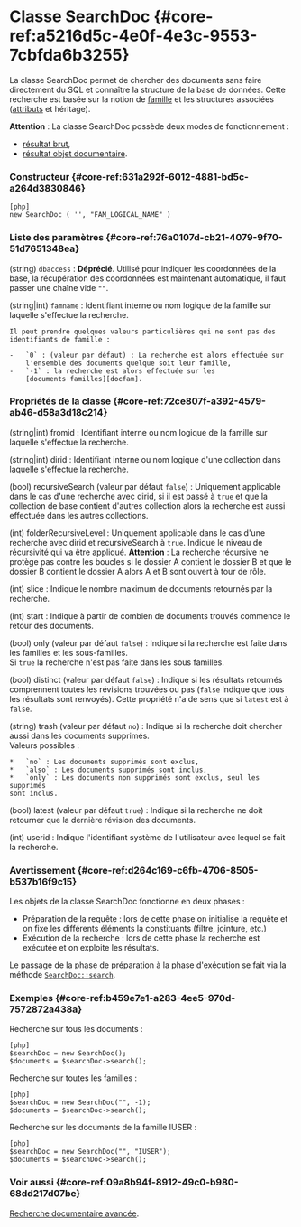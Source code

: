 # Classe SearchDoc {#core-ref:a5216d5c-4e0f-4e3c-9553-7cbfda6b3255}

La classe SearchDoc permet de chercher des documents sans faire directement du
SQL et connaître la structure de la base de données. Cette recherche est basée
sur la notion de [famille][famintro] et les structures associées ([attributs][attributintro] et héritage).

**Attention** : La classe SearchDoc possède deux modes de fonctionnement :

* [résultat brut][resultatBrut],
* [résultat objet documentaire][resultatDocumentaire].

### Constructeur {#core-ref:631a292f-6012-4881-bd5c-a264d3830846}

    [php]
    new SearchDoc ( '', "FAM_LOGICAL_NAME" )

### Liste des paramètres {#core-ref:76a0107d-cb21-4079-9f70-51d7651348ea}

(string) `dbaccess`
:   **Déprécié**. Utilisé pour indiquer les coordonnées de la base, la récupération
    des coordonnées est maintenant automatique, il faut passer une chaîne vide `""`.

(string|int) `famname`
:   Identifiant interne ou nom logique de la famille sur laquelle s'effectue la
    recherche.
    
    Il peut prendre quelques valeurs particulières qui ne sont pas des
    identifiants de famille :
    
    -   `0` : (valeur par défaut) : La recherche est alors effectuée sur
        l'ensemble des documents quelque soit leur famille,
    -   `-1` : la recherche est alors effectuée sur les
        [documents familles][docfam].

### Propriétés de la classe {#core-ref:72ce807f-a392-4579-ab46-d58a3d18c214}

(string|int) fromid
:   Identifiant interne ou nom logique de la famille sur laquelle s'effectue la
    recherche.

(string|int) dirid
:   Identifiant interne ou nom logique d'une collection dans laquelle s'effectue la
    recherche.

(bool) recursiveSearch (valeur par défaut `false`)
:   Uniquement applicable dans le cas d'une recherche avec dirid, si il est passé
    à `true` et que la collection de base contient d'autres collection alors la
    recherche est aussi effectuée dans les autres collections.

(int) folderRecursiveLevel
:   Uniquement applicable dans le cas d'une recherche avec dirid et recursiveSearch
    à `true`. Indique le niveau de récursivité qui va être appliqué.
    **Attention** : La recherche récursive ne protège pas contre les boucles 
    si le dossier A contient le dossier B et que le dossier B contient le dossier
    A alors A et B sont ouvert à tour de rôle.

(int) slice
:   Indique le nombre maximum de documents retournés par la recherche.

(int) start
:   Indique à partir de combien de documents trouvés commence le retour des
    documents.

(bool) only (valeur par défaut `false`)
:   Indique si la recherche est faite dans les familles et les sous-familles.  
    Si `true` la recherche n'est pas faite dans les sous familles.

(bool) distinct (valeur par défaut `false`)
:   Indique si les résultats retournés comprennent toutes les révisions trouvées
    ou pas (`false` indique que tous les résultats sont renvoyés). Cette 
    propriété n'a de sens que si `latest` est à `false`.

(string) trash (valeur par défaut `no`)
:   Indique si la recherche doit chercher aussi dans les documents supprimés.  
    Valeurs possibles :  
    
    *   `no` : Les documents supprimés sont exclus,
    *   `also` : Les documents supprimés sont inclus,
    *   `only` : Les documents non supprimés sont exclus, seul les supprimés 
    sont inclus.

(bool) latest (valeur par défaut `true`)
:   Indique si la recherche ne doit retourner que la dernière révision des 
    documents.

(int) userid
:   Indique l'identifiant système de l'utilisateur avec lequel se fait la 
    recherche.

### Avertissement {#core-ref:d264c169-c6fb-4706-8505-b537b16f9c15}

Les objets de la classe SearchDoc fonctionne en deux phases :

* Préparation de la requête : lors de cette phase on initialise la requête et on
fixe les différents éléments la constituants (filtre, jointure, etc.)
* Exécution de la recherche : lors de cette phase la recherche est exécutée et
on exploite les résultats.

Le passage de la phase de préparation à la phase d'exécution se fait via la 
méthode [`SearchDoc::search`][search].

### Exemples {#core-ref:b459e7e1-a283-4ee5-970d-7572872a438a}

Recherche sur tous les documents :

    [php]
    $searchDoc = new SearchDoc();
    $documents = $searchDoc->search();

Recherche sur toutes les familles :

    [php]
    $searchDoc = new SearchDoc("", -1);
    $documents = $searchDoc->search();

Recherche sur les documents de la famille IUSER :

    [php]
    $searchDoc = new SearchDoc("", "IUSER");
    $documents = $searchDoc->search();

### Voir aussi {#core-ref:09a8b94f-8912-49c0-b980-68dd217d07be}

[Recherche documentaire avancée][advancedSearchDoc].

<!-- links -->

[famintro]:         #core-ref:e263d44b-8357-4450-87bf-11cef8bafb24
[attributintro]:    #core-ref:97f8232d-a45e-45ce-b559-71c38855edec
[docfam]:           #core-ref:63fa0a57-efe6-4bf1-853d-0caa3b2f88f0
[pgOrderBy]:        http://www.postgresql.org/docs/9.3/static/sql-select.html#SQL-ORDERBY "Postgresql : ORDER BY"
[resultatBrut]:             #core-ref:4c508940-f5a0-40ee-a942-6372a95d112e
[resultatDocumentaire]:     #core-ref:84a293c0-0ea6-428c-8da6-f8cc46980d5b
[advancedSearchDoc]:        #core-ref:7291dea8-a2db-46be-8194-bc6f100cc467
[search]:                   #core-ref:6f5cc024-66e4-429e-9071-67d4523a8e08
[reset]:                    #core-ref:39efa6f3-4d70-452c-b14b-891adca3a56d
